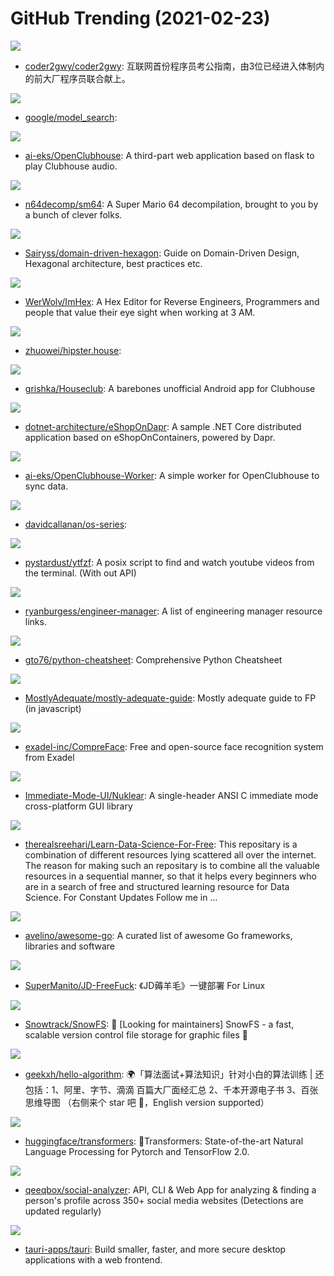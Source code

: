 # GitHub Trending (2021-02-23)

![](https://img.shields.io/badge/none-New%20269-green?style=flat-square&logo=appveyor)
- [coder2gwy/coder2gwy](https://github.com/coder2gwy/coder2gwy): 互联网首份程序员考公指南，由3位已经进入体制内的前大厂程序员联合献上。

![](https://img.shields.io/badge/Python-New%20609-green?style=flat-square&logo=appveyor)
- [google/model_search](https://github.com/google/model_search): 

![](https://img.shields.io/badge/JavaScript-New%20271-green?style=flat-square&logo=appveyor)
- [ai-eks/OpenClubhouse](https://github.com/ai-eks/OpenClubhouse): A third-part web application based on flask to play Clubhouse audio.

![](https://img.shields.io/badge/C-New%20112-green?style=flat-square&logo=appveyor)
- [n64decomp/sm64](https://github.com/n64decomp/sm64): A Super Mario 64 decompilation, brought to you by a bunch of clever folks.

![](https://img.shields.io/badge/TypeScript-New%20314-green?style=flat-square&logo=appveyor)
- [Sairyss/domain-driven-hexagon](https://github.com/Sairyss/domain-driven-hexagon): Guide on Domain-Driven Design, Hexagonal architecture, best practices etc.

![](https://img.shields.io/badge/C%2B%2B-New%20541-green?style=flat-square&logo=appveyor)
- [WerWolv/ImHex](https://github.com/WerWolv/ImHex): A Hex Editor for Reverse Engineers, Programmers and people that value their eye sight when working at 3 AM.

![](https://img.shields.io/badge/HTML-New%2016-green?style=flat-square&logo=appveyor)
- [zhuowei/hipster.house](https://github.com/zhuowei/hipster.house): 

![](https://img.shields.io/badge/Java-New%20294-green?style=flat-square&logo=appveyor)
- [grishka/Houseclub](https://github.com/grishka/Houseclub): A barebones unofficial Android app for Clubhouse

![](https://img.shields.io/badge/C%23-New%2045-green?style=flat-square&logo=appveyor)
- [dotnet-architecture/eShopOnDapr](https://github.com/dotnet-architecture/eShopOnDapr): A sample .NET Core distributed application based on eShopOnContainers, powered by Dapr.

![](https://img.shields.io/badge/Python-New%2014-green?style=flat-square&logo=appveyor)
- [ai-eks/OpenClubhouse-Worker](https://github.com/ai-eks/OpenClubhouse-Worker): A simple worker for OpenClubhouse to sync data.

![](https://img.shields.io/badge/Assembly-New%2017-green?style=flat-square&logo=appveyor)
- [davidcallanan/os-series](https://github.com/davidcallanan/os-series): 

![](https://img.shields.io/badge/Shell-New%2031-green?style=flat-square&logo=appveyor)
- [pystardust/ytfzf](https://github.com/pystardust/ytfzf): A posix script to find and watch youtube videos from the terminal. (With out API)

![](https://img.shields.io/badge/JavaScript-New%20160-green?style=flat-square&logo=appveyor)
- [ryanburgess/engineer-manager](https://github.com/ryanburgess/engineer-manager): A list of engineering manager resource links.

![](https://img.shields.io/badge/Python-New%20159-green?style=flat-square&logo=appveyor)
- [gto76/python-cheatsheet](https://github.com/gto76/python-cheatsheet): Comprehensive Python Cheatsheet

![](https://img.shields.io/badge/JavaScript-New%20199-green?style=flat-square&logo=appveyor)
- [MostlyAdequate/mostly-adequate-guide](https://github.com/MostlyAdequate/mostly-adequate-guide): Mostly adequate guide to FP (in javascript)

![](https://img.shields.io/badge/Python-New%2086-green?style=flat-square&logo=appveyor)
- [exadel-inc/CompreFace](https://github.com/exadel-inc/CompreFace): Free and open-source face recognition system from Exadel

![](https://img.shields.io/badge/C-New%20809-green?style=flat-square&logo=appveyor)
- [Immediate-Mode-UI/Nuklear](https://github.com/Immediate-Mode-UI/Nuklear): A single-header ANSI C immediate mode cross-platform GUI library

![](https://img.shields.io/badge/none-New%2040-green?style=flat-square&logo=appveyor)
- [therealsreehari/Learn-Data-Science-For-Free](https://github.com/therealsreehari/Learn-Data-Science-For-Free): This repositary is a combination of different resources lying scattered all over the internet. The reason for making such an repositary is to combine all the valuable resources in a sequential manner, so that it helps every beginners who are in a search of free and structured learning resource for Data Science. For Constant Updates Follow me in …

![](https://img.shields.io/badge/Go-New%20161-green?style=flat-square&logo=appveyor)
- [avelino/awesome-go](https://github.com/avelino/awesome-go): A curated list of awesome Go frameworks, libraries and software

![](https://img.shields.io/badge/Shell-New%2032-green?style=flat-square&logo=appveyor)
- [SuperManito/JD-FreeFuck](https://github.com/SuperManito/JD-FreeFuck): 《JD薅羊毛》一键部署 For Linux

![](https://img.shields.io/badge/TypeScript-New%2034-green?style=flat-square&logo=appveyor)
- [Snowtrack/SnowFS](https://github.com/Snowtrack/SnowFS): 👋 [Looking for maintainers] SnowFS - a fast, scalable version control file storage for graphic files 🎨

![](https://img.shields.io/badge/Java-New%2074-green?style=flat-square&logo=appveyor)
- [geekxh/hello-algorithm](https://github.com/geekxh/hello-algorithm): 🌍「算法面试+算法知识」针对小白的算法训练 | 还包括：1、阿里、字节、滴滴 百篇大厂面经汇总 2、千本开源电子书 3、百张思维导图 （右侧来个 star 吧 🌹，English version supported）

![](https://img.shields.io/badge/Python-New%2064-green?style=flat-square&logo=appveyor)
- [huggingface/transformers](https://github.com/huggingface/transformers): 🤗Transformers: State-of-the-art Natural Language Processing for Pytorch and TensorFlow 2.0.

![](https://img.shields.io/badge/JavaScript-New%20998-green?style=flat-square&logo=appveyor)
- [qeeqbox/social-analyzer](https://github.com/qeeqbox/social-analyzer): API, CLI & Web App for analyzing & finding a person's profile across 350+ social media websites (Detections are updated regularly)

![](https://img.shields.io/badge/Rust-New%20648-green?style=flat-square&logo=appveyor)
- [tauri-apps/tauri](https://github.com/tauri-apps/tauri): Build smaller, faster, and more secure desktop applications with a web frontend.

